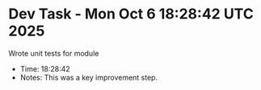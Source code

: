 # Dev Task - Mon Oct  6 18:28:42 UTC 2025
Wrote unit tests for module
- Time: 18:28:42
- Notes: This was a key improvement step.
